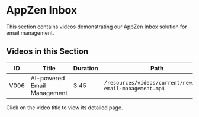 # AppZen Inbox

This section contains videos demonstrating our AppZen Inbox solution for email management.

## Videos in this Section

| ID | Title | Duration | Path |
|----|-------|----------|------|
| V006 | AI-powered Email Management | 3:45 | `/resources/videos/current/new/V006-email-management.mp4` |

Click on the video title to view its detailed page.
